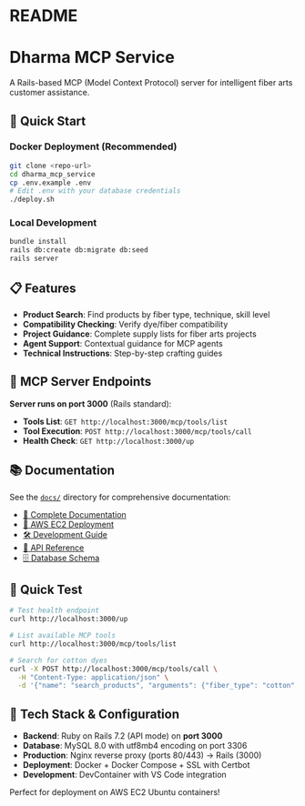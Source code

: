 # README

# Dharma MCP Service

A Rails-based MCP (Model Context Protocol) server for intelligent fiber arts customer assistance.

## 🚀 Quick Start

### Docker Deployment (Recommended)
```bash
git clone <repo-url>
cd dharma_mcp_service
cp .env.example .env
# Edit .env with your database credentials
./deploy.sh
```

### Local Development
```bash
bundle install
rails db:create db:migrate db:seed  
rails server
```

## 📋 Features

- **Product Search**: Find products by fiber type, technique, skill level
- **Compatibility Checking**: Verify dye/fiber compatibility
- **Project Guidance**: Complete supply lists for fiber arts projects
- **Agent Support**: Contextual guidance for MCP agents
- **Technical Instructions**: Step-by-step crafting guides

## 🔗 MCP Server Endpoints

**Server runs on port 3000** (Rails standard):
- **Tools List**: `GET http://localhost:3000/mcp/tools/list`
- **Tool Execution**: `POST http://localhost:3000/mcp/tools/call`
- **Health Check**: `GET http://localhost:3000/up`

## 📚 Documentation

See the [`docs/`](docs/) directory for comprehensive documentation:

- [📖 Complete Documentation](docs/README.md)
- [🚀 AWS EC2 Deployment](docs/DEPLOYMENT.md)
- [🛠 Development Guide](docs/DEVELOPMENT.md)
- [📡 API Reference](docs/API.md)
- [🗄 Database Schema](docs/DATABASE.md)

## 🧪 Quick Test

```bash
# Test health endpoint
curl http://localhost:3000/up

# List available MCP tools
curl http://localhost:3000/mcp/tools/list

# Search for cotton dyes
curl -X POST http://localhost:3000/mcp/tools/call \
  -H "Content-Type: application/json" \
  -d '{"name": "search_products", "arguments": {"fiber_type": "cotton", "query": "dye"}}'
```

## 🔧 Tech Stack & Configuration

- **Backend**: Ruby on Rails 7.2 (API mode) on **port 3000**
- **Database**: MySQL 8.0 with utf8mb4 encoding on port 3306
- **Production**: Nginx reverse proxy (ports 80/443) → Rails (3000)
- **Deployment**: Docker + Docker Compose + SSL with Certbot
- **Development**: DevContainer with VS Code integration

Perfect for deployment on AWS EC2 Ubuntu containers!
